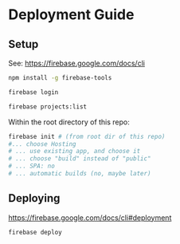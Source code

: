 

# Deployment Guide

## Setup

See: https://firebase.google.com/docs/cli

```sh
npm install -g firebase-tools

firebase login

firebase projects:list
```

Within the root directory of this repo:

```sh
firebase init # (from root dir of this repo)
#... choose Hosting
# ... use existing app, and choose it
# ... choose "build" instead of "public"
# ... SPA: no
# ... automatic builds (no, maybe later)
```

## Deploying

https://firebase.google.com/docs/cli#deployment

```sh
firebase deploy
```
